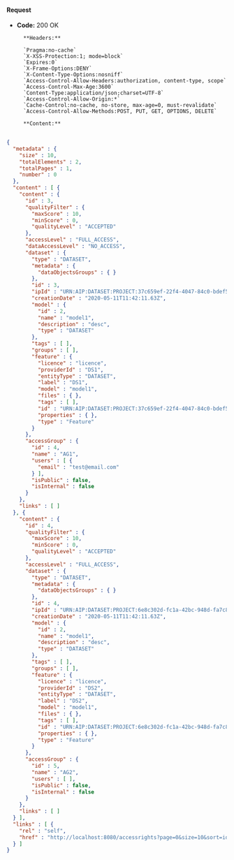 #### Request

* **Code:** 200 OK

        **Headers:**

        `Pragma:no-cache`
        `X-XSS-Protection:1; mode=block`
        `Expires:0`
        `X-Frame-Options:DENY`
        `X-Content-Type-Options:nosniff`
        `Access-Control-Allow-Headers:authorization, content-type, scope`
        `Access-Control-Max-Age:3600`
        `Content-Type:application/json;charset=UTF-8`
        `Access-Control-Allow-Origin:*`
        `Cache-Control:no-cache, no-store, max-age=0, must-revalidate`
        `Access-Control-Allow-Methods:POST, PUT, GET, OPTIONS, DELETE`

        **Content:**

```json
    
{
  "metadata" : {
    "size" : 10,
    "totalElements" : 2,
    "totalPages" : 1,
    "number" : 0
  },
  "content" : [ {
    "content" : {
      "id" : 3,
      "qualityFilter" : {
        "maxScore" : 10,
        "minScore" : 0,
        "qualityLevel" : "ACCEPTED"
      },
      "accessLevel" : "FULL_ACCESS",
      "dataAccessLevel" : "NO_ACCESS",
      "dataset" : {
        "type" : "DATASET",
        "metadata" : {
          "dataObjectsGroups" : { }
        },
        "id" : 3,
        "ipId" : "URN:AIP:DATASET:PROJECT:37c659ef-22f4-4047-84c0-bdef51660c8a:V1",
        "creationDate" : "2020-05-11T11:42:11.63Z",
        "model" : {
          "id" : 2,
          "name" : "model1",
          "description" : "desc",
          "type" : "DATASET"
        },
        "tags" : [ ],
        "groups" : [ ],
        "feature" : {
          "licence" : "licence",
          "providerId" : "DS1",
          "entityType" : "DATASET",
          "label" : "DS1",
          "model" : "model1",
          "files" : { },
          "tags" : [ ],
          "id" : "URN:AIP:DATASET:PROJECT:37c659ef-22f4-4047-84c0-bdef51660c8a:V1",
          "properties" : { },
          "type" : "Feature"
        }
      },
      "accessGroup" : {
        "id" : 4,
        "name" : "AG1",
        "users" : [ {
          "email" : "test@email.com"
        } ],
        "isPublic" : false,
        "isInternal" : false
      }
    },
    "links" : [ ]
  }, {
    "content" : {
      "id" : 4,
      "qualityFilter" : {
        "maxScore" : 10,
        "minScore" : 0,
        "qualityLevel" : "ACCEPTED"
      },
      "accessLevel" : "FULL_ACCESS",
      "dataset" : {
        "type" : "DATASET",
        "metadata" : {
          "dataObjectsGroups" : { }
        },
        "id" : 4,
        "ipId" : "URN:AIP:DATASET:PROJECT:6e8c302d-fc1a-42bc-948d-fa7c8bd77221:V1",
        "creationDate" : "2020-05-11T11:42:11.63Z",
        "model" : {
          "id" : 2,
          "name" : "model1",
          "description" : "desc",
          "type" : "DATASET"
        },
        "tags" : [ ],
        "groups" : [ ],
        "feature" : {
          "licence" : "licence",
          "providerId" : "DS2",
          "entityType" : "DATASET",
          "label" : "DS2",
          "model" : "model1",
          "files" : { },
          "tags" : [ ],
          "id" : "URN:AIP:DATASET:PROJECT:6e8c302d-fc1a-42bc-948d-fa7c8bd77221:V1",
          "properties" : { },
          "type" : "Feature"
        }
      },
      "accessGroup" : {
        "id" : 5,
        "name" : "AG2",
        "users" : [ ],
        "isPublic" : false,
        "isInternal" : false
      }
    },
    "links" : [ ]
  } ],
  "links" : [ {
    "rel" : "self",
    "href" : "http://localhost:8080/accessrights?page=0&size=10&sort=id,asc"
  } ]
}
```

